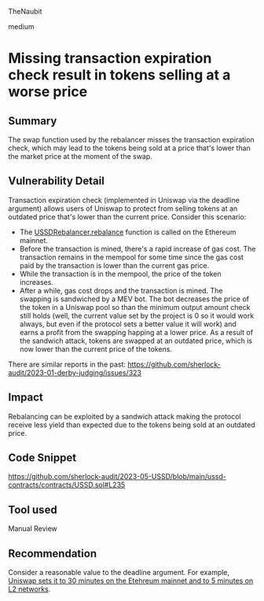 TheNaubit

medium

# Missing transaction expiration check result in tokens selling at a worse price

## Summary

The swap function used by the rebalancer misses the transaction expiration check, which may lead to the tokens being sold at a price that's lower than the market price at the moment of the swap.

## Vulnerability Detail
Transaction expiration check (implemented in Uniswap via the deadline argument) allows users of Uniswap to protect from selling tokens at an outdated price that's lower than the current price. Consider this scenario:

- The [USSDRebalancer.rebalance](https://github.com/sherlock-audit/2023-05-USSD/blob/main/ussd-contracts/contracts/USSDRebalancer.sol#L92) function is called on the Ethereum mainnet.
- Before the transaction is mined, there's a rapid increase of gas cost. The transaction remains in the mempool for some time since the gas cost paid by the transaction is lower than the current gas price.
- While the transaction is in the mempool, the price of the token increases.
- After a while, gas cost drops and the transaction is mined. The swapping is sandwiched by a MEV bot. The bot decreases the price of the token in a Uniswap pool so than the minimum output amount check still holds (well, the current value set by the project is 0 so it would work always, but even if the protocol sets a better value it will work) and earns a profit from the swapping happing at a lower price.
As a result of the sandwich attack, tokens are swapped at an outdated price, which is now lower than the current price of the tokens.

There are similar reports in the past: https://github.com/sherlock-audit/2023-01-derby-judging/issues/323

## Impact
Rebalancing can be exploited by a sandwich attack making the protocol receive less yield than expected due to the tokens being sold at an outdated price.

## Code Snippet

https://github.com/sherlock-audit/2023-05-USSD/blob/main/ussd-contracts/contracts/USSD.sol#L235

## Tool used

Manual Review

## Recommendation
Consider a reasonable value to the deadline argument. For example, [Uniswap sets it to 30 minutes on the Etehreum mainnet and to 5 minutes on L2 networks](https://github.com/Uniswap/interface/blob/main/src/constants/misc.ts#L7-L8).